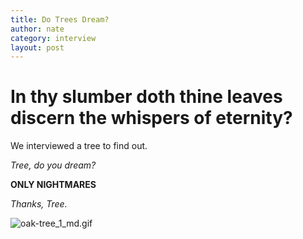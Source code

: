 ```yaml
---
title: Do Trees Dream?
author: nate
category: interview
layout: post
---
```

# In thy slumber doth thine leaves discern the whispers of eternity?
We interviewed a tree to find out.

*Tree, do you dream?*

**ONLY NIGHTMARES**

*Thanks, Tree.*

![oak-tree_1_md.gif](https://etc.usf.edu/clipart/4300/4392/oak-tree_1_md.gif)
